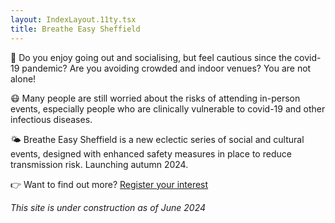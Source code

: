 ```yaml
---
layout: IndexLayout.11ty.tsx
title: Breathe Easy Sheffield
---
```


💃 Do you enjoy going out and socialising, but feel cautious since the
covid-19 pandemic? Are you avoiding crowded and indoor venues? You are
not alone!

😷 Many people are still worried about the risks of attending
in-person events, especially people who are clinically vulnerable to
covid-19 and other infectious diseases.

🌤️ Breathe Easy Sheffield is a new eclectic series of social and
cultural events, designed with enhanced safety measures in place to
reduce transmission risk. Launching autumn 2024.

👉 Want to find out more? [Register your interest](http://eepurl.com/iQfyS2)

*This site is under construction as of June 2024*
